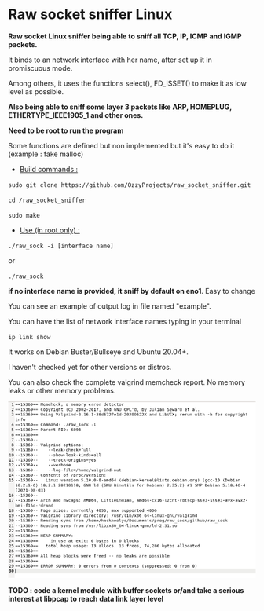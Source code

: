 # Raw socket sniffer Linux

**Raw socket Linux sniffer being able to sniff all TCP, IP, ICMP and IGMP packets.**

It binds to an network interface with her name, after set up it in promiscuous mode.

Among others, it uses the functions select(), FD_ISSET() to make it as low level as possible.

**Also being able to sniff some layer 3 packets like ARP, HOMEPLUG, ETHERTYPE_IEEE1905_1 and other ones.**

**Need to be root to run the program**

Some functions are defined but non implemented but it's easy to do it (example : fake malloc)

+ <ins>Build commands :</ins>

`sudo git clone https://github.com/OzzyProjects/raw_socket_sniffer.git`

`cd /raw_socket_sniffer`

`sudo make`

+ <ins>Use (in root only) :</ins>

`./raw_sock -i [interface name]`

or

`./raw_sock`



**if no interface name is provided, it sniff by default on eno1**. Easy to change

You can see an example of output log in file named "example".

You can have the list of network interface names typing in your terminal

`ip link show`

It works on Debian Buster/Bullseye and Ubuntu 20.04+.

I haven't checked yet for other versions or distros.

You can also check the complete valgrind memcheck report. No memory leaks or other memory problems.

![](valgrind/valgrind.png)


**TODO : code a kernel module with buffer sockets or/and take a serious interest at libpcap to reach data link layer level**
